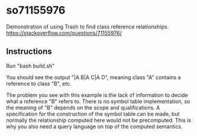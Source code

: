 # so71155976

Demonstration of using Trash to find class reference relationships.
https://stackoverflow.com/questions/71155976/

## Instructions

Run "bash build.sh"

You should see the output "|A B|A C|A D", meaning class "A" contains a reference to class "B", etc.

The problem you see with this example is the lack of information to decide what a reference
"B" refers to. There is no symbol table implementation, so the meaning of "B" depends on the
scope and qualifications. A specification for the construction of the symbol table can be made,
but normally the relationship computed here would not be precomputed. This is why you also need
a query language on top of the computed semantics.
